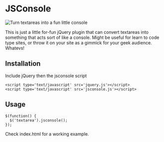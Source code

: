 # JSConsole

![Turn textareas into a fun little console](http://f.cl.ly/items/3R2C221D0V2j2F0H2e41/Screen%20shot%202012-06-09%20at%2010.41.31%20AM.png)

This is just a little for-fun jQuery plugin that can convert textareas into something that acts sort of like a console. Might be useful for learn to code type sites, or throw it on your site as a gimmick for your geek audience. Whatevs!

## Installation

Include jQuery then the jsconsole script

    <script type='text/javascript' src='jquery.js'></script>
    <script type='text/javascript' src='jsconsole.js'></script>

## Usage

    $(function() {
      $('textarea').jsconsole();
    });
    
Check index.html for a working example. 
